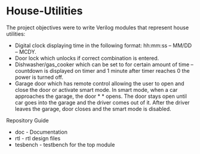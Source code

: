 # House-Utilities

The project objectives were to write Verilog modules that represent house utilities: 

* Digital clock displaying time in the following format: hh:mm:ss – MM/DD – MCDY.
* Door lock which unlocks if correct combination is entered.
* Dishwasher/gas_cooker which can be set to for certain amount of time – countdown is displayed on timer and 1 minute after timer reaches 0 the power is turned off. 
* Garage door which has remote control allowing the user to open and close the door or activate smart mode. In smart mode, when a car approaches the garage, the door * *  opens. The door stays open until car goes into the garage and the driver comes out of it. After the driver leaves the garage, door closes and the smart mode is disabled. 


Repository Guide

* doc - Documentation
* rtl - rtl design files
* tesbench - testbench for the top module
